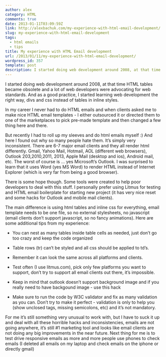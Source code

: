 ```yaml
---
author: alex
category: HTML
comments: true
date: 2013-01-11T03:09:59Z
link: http://alexbachuk.com/my-experience-with-html-email-development/
slug: my-experience-with-html-email-development
tags:
  - html emails
  - tips
title: My experience with HTML Email development
url: /2013/01/11/my-experience-with-html-email-development/
wordpress_id: 357
template: post
description: I started doing web development around 2008, at that time HTML tables became obsolete and a lot of web developers were advocating for web standards. And as a good practice, I started learning web development the right way, divs and css instead of tables in inline styles.
---
```


I started doing web development around 2008, at that time HTML tables became obsolete and a lot of web developers were advocating for web standards. And as a good practice, I started learning web development the right way, divs and css instead of tables in inline styles.

In my career I never had to do HTML emails and when clients asked me to make nice HTML email templates - I either outsourced it or directed them to one of the marketplaces to pick pre-made template and then changed a few thing here and there.

But recently I had to roll up my sleeves and do html emails myself :) And here I found out why so many people hate them. It’s simply very inconsistent. There are 6-7 major email clients and they all render html differently. Gmail, Yahoo Mail, Hotmail, AOL (different web browsers), Outlook 203,2010,2011, 2013, Apple Mail (desktop and ios), Android mail, etc. The worst of course is … yes Microsoft’s Outlook. I was surprised to learn that it uses Word (yes MS Word) to render HTML instead of Internet Explorer (which is very far from being a good browser).

<!-- ![html-email-development-notes](http://alexbachuk.com/wp-content/uploads/2013/01/html-email-development-notes.jpg) -->

There is some hope though. Some tools were created to help poor developers to deal with this stuff. I personally prefer using Litmus for testing and HTML email boilerplate for starting new project (it has very nice reset and some hacks for Outlook and mobile mail clients).

The main difference is using html tables and inline css for everything, email template needs to be one file, so no external stylesheets, no javascript (email clients don’t support javascript, so no fancy animations).
Here are some additional tips from my experience:

- You can nest as many tables inside table cells as needed, just don’t go too crazy and keep the code organized

* Table rows (tr) can’t be styled and all css should be applied to td’s.

- Remember it can look the same across all platforms and clients.

* Test often (I use litmus.com), pick only few platforms you want to support, don’t try to support all email clients out there, it’s impossible.

- Keep in mind that outlook doesn’t support background image and if you really need to have backgound image - use this hack

* Make sure to run the code by W3C validator and fix as many validation as you can. Don’t try to make it perfect - validation is only to help you (show unclosed tags, missing semicolons, etc) and it’s not mandatory.

For me it’s still something very unusual to work with, but I have to suck it up and deal with all these horrible hacks and inconsistencies, emails are not going anywhere, it’s still #1 marketing tool and looks like email clients are not doing any big improvements in the near future. Next thing for me is to test drive responsive emails as more and more people use phones to check emails (I deleted all emails on my laptop and check emails on the iphone or directly gmail)
